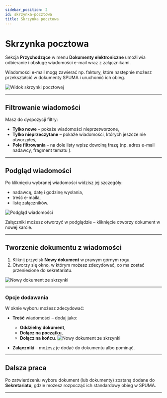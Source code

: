```yaml
---
sidebar_position: 2
id: skrzynka-pocztowa
title: Skrzynka pocztowa
---
```


# Skrzynka pocztowa  

Sekcja **Przychodzące** w menu **Dokumenty elektroniczne** umożliwia odbieranie i obsługę wiadomości e-mail wraz z załącznikami.  

Wiadomości e-mail mogą zawierać np. faktury, które następnie możesz przekształcić w dokumenty SPUMA i uruchomić ich obieg.  

![Widok skrzynki pocztowej](/img/dokumenty-elektroniczne5.png)  

---

## Filtrowanie wiadomości  

Masz do dyspozycji filtry:  

- **Tylko nowe** – pokaże wiadomości nieprzetworzone,  
- **Tylko nieprzeczytane** – pokaże wiadomości, których jeszcze nie otworzyłeś,
- **Pole filtrowania** – na dole listy wpisz dowolną frazę (np. adres e-mail nadawcy, fragment tematu ).   

---

## Podgląd wiadomości  

Po kliknięciu wybranej wiadomości widzisz jej szczegóły:  

- nadawcę, datę i godzinę wysłania,  
- treść e-maila,  
- listę załączników.  

![Podgląd wiadomości](/img/dokumenty-elektroniczne6.png)  

Załączniki możesz otworzyć w podglądzie – kliknięcie otworzy dokument w nowej karcie.  

---

## Tworzenie dokumentu z wiadomości  

1. Kliknij przycisk **Nowy dokument** w prawym górnym rogu.  
2. Otworzy się okno, w którym możesz zdecydować, co ma zostać przeniesione do sekretariatu.  

![Nowy dokument ze skrzynki](/img/dokumenty-elektroniczne7.png)  

---

### Opcje dodawania  

W oknie wyboru możesz zdecydować:  

- **Treść** wiadomości – dodaj jako:  
  - **Oddzielny dokument**,  
  - **Dołącz na początku**,  
  - **Dołącz na końcu**.
![Nowy dokument ze skrzynki](/img/dokumenty-elektroniczne8.png)  

- **Załączniki** – możesz je dodać do dokumentu albo pominąć.  

---

## Dalsza praca  

Po zatwierdzeniu wyboru dokument (lub dokumenty) zostaną dodane do **Sekretariatu**, gdzie możesz rozpocząć ich standardowy obieg w SPUMA.  

---
